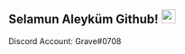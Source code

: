 ## Selamun Aleyküm Github! <img src="https://cdn.discordapp.com/emojis/888711638755188766.png" width="25px">

Discord Account:
Grave#0708

